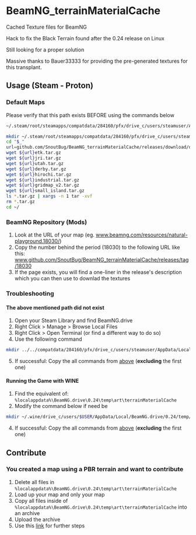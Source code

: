 # BeamNG_terrainMaterialCache
Cached Texture files for BeamNG

Hack to fix the Black Terrain found after the 0.24 release on Linux

Still looking for a proper solution

Massive thanks to Bauer33333 for providing the pre-generated textures for this transplant.

## Usage (Steam - Proton)
### Default Maps
Please verify that this path exists BEFORE using the commands below

```Bash
~/.steam/root/steamapps/compatdata/284160/pfx/drive_c/users/steamuser/AppData/Local/BeamNG.drive/0.24/temp/art
```

```Bash
mkdir ~/.steam/root/steamapps/compatdata/284160/pfx/drive_c/users/steamuser/AppData/Local/BeamNG.drive/0.24/temp/art
cd "$_"
url=github.com/SnoutBug/BeamNG_terrainMaterialCache/releases/download/default/
wget ${url}etk.tar.gz
wget ${url}jri.tar.gz
wget ${url}utah.tar.gz
wget ${url}derby.tar.gz
wget ${url}hirochi.tar.gz
wget ${url}industrial.tar.gz
wget ${url}gridmap_v2.tar.gz
wget ${url}small_island.tar.gz
ls *.tar.gz | xargs -n 1 tar -xvf
rm *.tar.gz
cd ~/
```
### BeamNG Repository (Mods)
 1. Look at the URL of your map (eg. www.beamng.com/resources/natural-playground.18030/)
 2. Copy the number behind the period (18030) to the following URL like this: www.github.com/SnoutBug/BeamNG_terrainMaterialCache/releases/tag/18030
 3. If the page exists, you will find a one-liner in the release's description which you can then use to downlad the textures

### Troubleshooting
 #### The above mentioned path did not exist
 1. Open your Steam Library and find BeamNG.drive
 2. Right Click > Manage > Browse Local Files
 3. Right Click > Open Terminal (or find a different way to do so)
 4. Use the following command
```Bash
mkdir ../../compatdata/284160/pfx/drive_c/users/steamuser/AppData/Local/BeamNG.drive/0.24/temp/art
```
 5. If successful: Copy the all commands from [above](https://github.com/SnoutBug/BeamNG_terrainMaterialCache#default-maps) (**excluding** the first one)
 
 #### Running the Game with WINE
 1. Find the equivalent of: `%localappdata%\BeamNG.drive\0.24\temp\art\terrainMaterialCache`
 2. Modify the command below if need be
 ```Bash
 mkdir ~/.wine/drive_c/users/$USER/AppData/Local/BeamNG.drive/0.24/temp/art
 ```
 4. If successful: Copy the all commands from [above](https://github.com/SnoutBug/BeamNG_terrainMaterialCache#default-maps) (**excluding** the first one)

## Contribute
### You created a map using a PBR terrain and want to contribute
 1. Delete all files in `%localappdata%\BeamNG.drive\0.24\temp\art\terrainMaterialCache`
 2. Load up your map and only your map
 3. Copy all files inside of `%localappdata%\BeamNG.drive\0.24\temp\art\terrainMaterialCache` into an archive
 4. Upload the archive
 5. Use this [link](https://github.com/SnoutBug/BeamNG_terrainMaterialCache/issues/new?assignees=&labels=enhancement&template=contribute.md&title=Repository-PBR-Textures) for further steps
